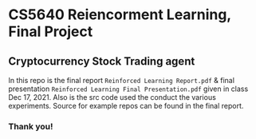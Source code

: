 # CS5640 Reiencorment Learning, Final Project
## Cryptocurrency Stock Trading agent

In this repo is the final report `Reinforced Learning Report.pdf` & 
final presentation `Reinforced Learning Final Presentation.pdf` given in class Dec 17, 2021.
Also is the src code used the conduct the various experiments. Source for example repos can be found in the final report.

### Thank you!
